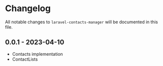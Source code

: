 # Changelog

All notable changes to `laravel-contacts-manager` will be documented in this file.

## 0.0.1 - 2023-04-10

- Contacts implementation
- ContactLists

